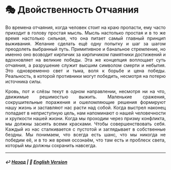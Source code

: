 # 🎭 Двойственность Отчаяния

<p align="justify">Во времена отчаяния, когда человек стоит на краю пропасти, ему часто приходит в голову простая мысль. Мысль настолько простая и в то же время настолько сильная, что она питает самый главный принцип выживания. Желание сделать ещё одну попытку и шаг за шагом преодолеть выбранный путь. Примитивное и банальное стремление, но именно оно возводит кирпичик за кирпичиком памятники достижений и вдохновляет на великие победы. Эта же концепция воплощает суть отчаяния, а разрушение служит высшим символом смерти и небытия. Это одновременно свет и тьма, воля к борьбе и цена победы. Реальность, в которой противники могут победить, несмотря на потерю источника силы.</p>

<p align="justify">Кровь, пот и слёзы текут в одном направлении, несмотря ни на что, движимые решимостью выжить. Маленькие сражения, сокрушительные поражения и ошеломляющие решения формируют нашу жизнь и заставляют нас расти над собой. Когда выстрел наконец попадает в неприступную цель, нам напоминают о нашей человечности и хрупкости нашей жизни. Когда мы проходим через призму конфликта, мы должны засиять всеми красками. Чтобы совершенствовать себя. Каждый из нас сталкивается с пустотой и заглядывает в собственные бездны. Мы понимаем, что всегда есть шанс, что мы никогда не победим её, и в то же время осознаём, что там есть и проблеск света, который мы должны сохранить навсегда.</p>

***

##### ↩️ [Назад](https://rozephyros.github.io/index-2.html) | 🗽 [English Version](the_duality_of_despair.md)
